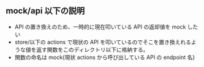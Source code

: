 ## mock/api 以下の説明

- API の置き換えのため、一時的に現在叩いている API の返却値を mock したい
- store/以下の actions で現状の API を叩いているのでそこを置き換えれるような値を返す関数をこのディレクトリ以下に格納する。
- 関数の命名は mock{現状 actions から呼び出している API の endpoint 名}
